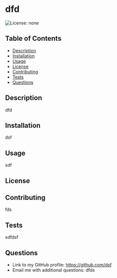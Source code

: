 # dfd
  ![License: none](https://img.shields.io/badge/License-none-yellow.svg)
  ## Table of Contents
  - [Description](#Description)
  - [Installation](#Installation)
  - [Usage](#Usage)
  - [License](#License)
  - [Contributing](#Contributing)
  - [Tests](#Tests)
  - [Questions](#Questions)

  ## Description
  dfd
  ## Installation
  dsf
  ## Usage
  sdf  
  ## License
     
  ## Contributing
  fds
  ## Tests
  sdfdsf
  ## Questions
  - Link to my GitHub profile: https://github.com/dsf
  - Email me with additional questions: dfds
  
